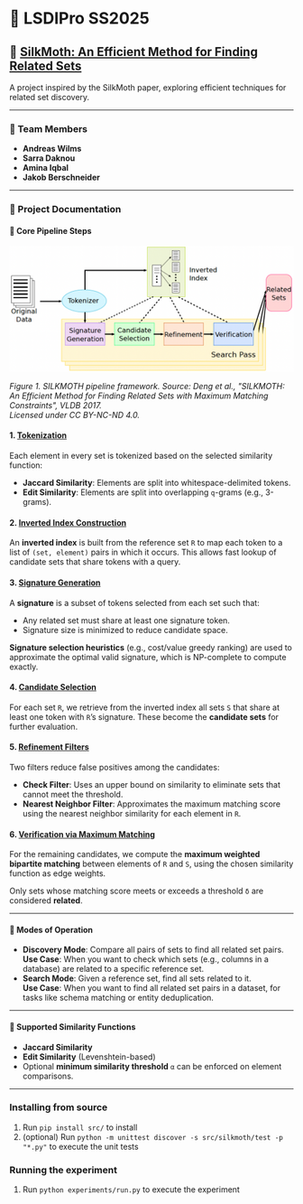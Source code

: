# 🦋 LSDIPro SS2025

## 📄 [SilkMoth: An Efficient Method for Finding Related Sets](https://doi.org/10.14778/3115404.3115413)

A project inspired by the SilkMoth paper, exploring efficient techniques for related set discovery.

---

### 👥 Team Members
- **Andreas Wilms**
- **Sarra Daknou**
- **Amina Iqbal**
- **Jakob Berschneider**

---

### 📘 Project Documentation

#### 🔁 Core Pipeline Steps
![Figure 1: SILKMOTH Framework Overview](figures/Pipeline.png)

*Figure 1. SILKMOTH pipeline framework. Source: Deng et al., "SILKMOTH: An Efficient Method for Finding Related Sets with Maximum Matching Constraints", VLDB 2017.  
Licensed under CC BY-NC-ND 4.0.*
#### 1. [Tokenization](pages/tokenizer.md)
Each element in every set is tokenized based on the selected similarity function:

- **Jaccard Similarity**: Elements are split into whitespace-delimited tokens.
- **Edit Similarity**: Elements are split into overlapping `q`-grams (e.g., 3-grams).

#### 2. [Inverted Index Construction](pages/inverted_index.md)
An **inverted index** is built from the reference set `R` to map each token to a list of `(set, element)` pairs in which it occurs. This allows fast lookup of candidate sets that share tokens with a query.

#### 3. [Signature Generation](pages/signature_generator.md)
A **signature** is a subset of tokens selected from each set such that:

- Any related set must share at least one signature token.
- Signature size is minimized to reduce candidate space.

**Signature selection heuristics** (e.g., cost/value greedy ranking) are used to approximate the optimal valid signature, which is NP-complete to compute exactly.

#### 4. [Candidate Selection](pages/candidate_selector.md)
For each set `R`, we retrieve from the inverted index all sets `S` that share at least one token with `R`’s signature. These become the **candidate sets** for further evaluation.

#### 5. [Refinement Filters](pages/candidate_selector.md)
Two filters reduce false positives among the candidates:

- **Check Filter**: Uses an upper bound on similarity to eliminate sets that cannot meet the threshold.
- **Nearest Neighbor Filter**: Approximates the maximum matching score using the nearest neighbor similarity for each element in `R`.

#### 6. [Verification via Maximum Matching](pages/verifier.md)
For the remaining candidates, we compute the **maximum weighted bipartite matching** between elements of `R` and `S`, using the chosen similarity function as edge weights.

Only sets whose matching score meets or exceeds a threshold `δ` are considered **related**.

---

#### 🧪 Modes of Operation
- **Discovery Mode**: Compare all pairs of sets to find all related set pairs.<br>
**Use Case**: When you want to check which sets (e.g., columns in a database) are related to a specific reference set.
- **Search Mode**: Given a reference set, find all sets related to it.<br>
**Use Case**: When you want to find all related set pairs in a dataset, for tasks like schema matching or entity deduplication.
---

#### 📐 Supported Similarity Functions
- **Jaccard Similarity**
- **Edit Similarity** (Levenshtein-based)
- Optional **minimum similarity threshold** `α` can be enforced on element comparisons.

---

### Installing from source

1. Run `pip install src/` to install
2. (optional) Run `python -m unittest discover -s src/silkmoth/test -p "*.py"` to execute the unit tests

### Running the experiment
1. Run `python experiments/run.py` to execute the experiment